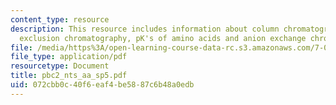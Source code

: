 ```yaml
---
content_type: resource
description: This resource includes information about column chromatography, size
  exclusion chromatography, pK's of amino acids and anion exchange chromatography.
file: /media/https%3A/open-learning-course-data-rc.s3.amazonaws.com/7-02-experimental-biology-communication-spring-2005/072cbb0c40f6eaf4be5887c6b48a0edb_pbc2_nts_aa_sp5.pdf
file_type: application/pdf
resourcetype: Document
title: pbc2_nts_aa_sp5.pdf
uid: 072cbb0c-40f6-eaf4-be58-87c6b48a0edb
---
```

